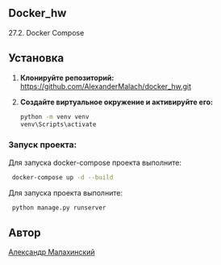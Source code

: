 ## Docker_hw

27.2. Docker Compose

## Установка

1. **Клонируйте репозиторий:**
        https://github.com/AlexanderMalach/docker_hw.git

2. **Создайте виртуальное окружение и активируйте его:**
    ```sh
    python -m venv venv
    venv\Scripts\activate
    ```

### Запуск проекта:
Для запуска docker-compose проекта выполните:
```sh
 docker-compose up -d --build    
```
Для запуска проекта выполните:
```sh
 python manage.py runserver    
```
## Автор

[Aлександр Малахинский](https://github.com/AlexanderMalach)


